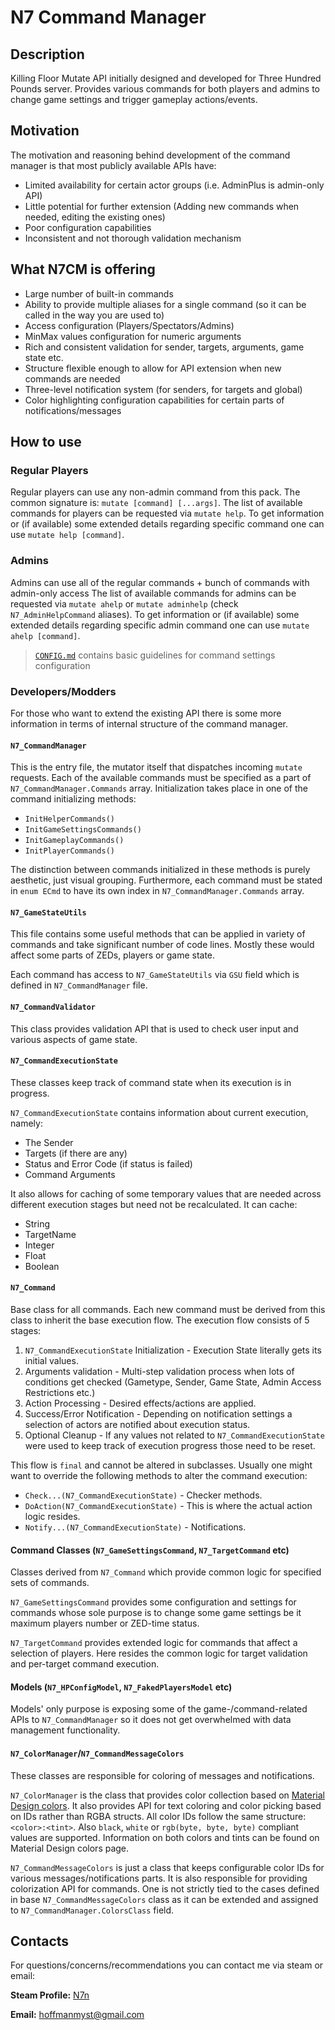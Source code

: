 # N7 Command Manager

## Description

Killing Floor Mutate API initially designed and developed for Three Hundred Pounds server.
Provides various commands for both players and admins to change game settings and trigger gameplay actions/events.

## Motivation

The motivation and reasoning behind development of the command manager is that most publicly available APIs have:

- Limited availability for certain actor groups (i.e. AdminPlus is admin-only API)
- Little potential for further extension (Adding new commands when needed, editing the existing ones)
- Poor configuration capabilities
- Inconsistent and not thorough validation mechanism

## What N7CM is offering

- Large number of built-in commands
- Ability to provide multiple aliases for a single command (so it can be called in the way you are used to)
- Access configuration (Players/Spectators/Admins)
- MinMax values configuration for numeric arguments
- Rich and consistent validation for sender, targets, arguments, game state etc.
- Structure flexible enough to allow for API extension when new commands are needed
- Three-level notification system (for senders, for targets and global)
- Color highlighting configuration capabilities for certain parts of notifications/messages

## How to use

### Regular Players

Regular players can use any non-admin command from this pack.
The common signature is: `mutate [command] [...args]`.
The list of available commands for players can be requested via `mutate help`.
To get information or (if available) some extended details regarding specific command one can use `mutate help [command]`.

### Admins

Admins can use all of the regular commands + bunch of commands with admin-only access
The list of available commands for admins can be requested via `mutate ahelp` or `mutate adminhelp` (check `N7_AdminHelpCommand` aliases).
To get information or (if available) some extended details regarding specific admin command one can use `mutate ahelp [command]`.

> [`CONFIG.md`](./CONFIG.md) contains basic guidelines for command settings configuration

### Developers/Modders

For those who want to extend the existing API there is some more information in terms of internal structure of the command manager.

#### `N7_CommandManager`

This is the entry file, the mutator itself that dispatches incoming `mutate` requests.
Each of the available commands must be specified as a part of `N7_CommandManager.Commands` array. Initialization takes place in one of the command initializing methods:

- `InitHelperCommands()`
- `InitGameSettingsCommands()`
- `InitGameplayCommands()`
- `InitPlayerCommands()`

The distinction between commands initialized in these methods is purely aesthetic, just visual grouping.
Furthermore, each command must be stated in `enum ECmd` to have its own index in `N7_CommandManager.Commands` array.

#### `N7_GameStateUtils`

This file contains some useful methods that can be applied in variety of commands and take significant number of code lines.
Mostly these would affect some parts of ZEDs, players or game state.

Each command has access to `N7_GameStateUtils` via `GSU` field which is defined in `N7_CommandManager` file.

#### `N7_CommandValidator`

This class provides validation API that is used to check user input and various aspects of game state.

#### `N7_CommandExecutionState`

These classes keep track of command state when its execution is in progress.

`N7_CommandExecutionState` contains information about current execution, namely:

- The Sender
- Targets (if there are any)
- Status and Error Code (if status is failed)
- Command Arguments

It also allows for caching of some temporary values that are needed across different execution stages but need not be recalculated.
It can cache:

- String
- TargetName
- Integer
- Float
- Boolean

#### `N7_Command`

Base class for all commands. Each new command must be derived from this class to inherit the base execution flow.
The execution flow consists of 5 stages:

1. `N7_CommandExecutionState` Initialization - Execution State literally gets its initial values.
2. Arguments validation - Multi-step validation process when lots of conditions get checked (Gametype, Sender, Game State, Admin Access Restrictions etc.)
3. Action Processing - Desired effects/actions are applied.
4. Success/Error Notification - Depending on notification settings a selection of actors are notified about execution status.
5. Optional Cleanup - If any values not related to `N7_CommandExecutionState` were used to keep track of execution progress those need to be reset.

This flow is `final` and cannot be altered in subclasses.
Usually one might want to override the following methods to alter the command execution:

- `Check...(N7_CommandExecutionState)` - Checker methods.
- `DoAction(N7_CommandExecutionState)` - This is where the actual action logic resides.
- `Notify...(N7_CommandExecutionState)` - Notifications.

#### Command Classes (`N7_GameSettingsCommand`, `N7_TargetCommand` etc)

Classes derived from `N7_Command` which provide common logic for specified sets of commands.

`N7_GameSettingsCommand` provides some configuration and settings for commands whose sole purpose is to change
some game settings be it maximum players number or ZED-time status.

`N7_TargetCommand` provides extended logic for commands that affect a selection of players.
Here resides the common logic for target validation and per-target command execution.

#### Models (`N7_HPConfigModel`, `N7_FakedPlayersModel` etc)

Models' only purpose is exposing some of the game-/command-related APIs to `N7_CommandManager`
so it does not get overwhelmed with data management functionality.

#### `N7_ColorManager`/`N7_CommandMessageColors`

These classes are responsible for coloring of messages and notifications.

`N7_ColorManager` is the class that provides color collection based on [Material Design colors](https://materialui.co/colors/).
It also provides API for text coloring and color picking based on IDs rather than RGBA structs.
All color IDs follow the same structure: `<color>:<tint>`. Also `black`, `white` or `rgb(byte, byte, byte)` compliant values are supported.
Information on both colors and tints can be found on Material Design colors page.

`N7_CommandMessageColors` is just a class that keeps configurable color IDs for various messages/notifications parts.
It is also responsible for providing colorization API for commands.
One is not strictly tied to the cases defined in base `N7_CommandMessageColors` class as it can be extended and assigned to `N7_CommandManager.ColorsClass` field.

## Contacts

For questions/concerns/recommendations you can contact me via steam or email:

**Steam Profile:** [N7n](https://steamcommunity.com/id/NSHoffman/)

**Email:** [hoffmanmyst@gmail.com](mailto:hoffmanmyst@gmail.com)

